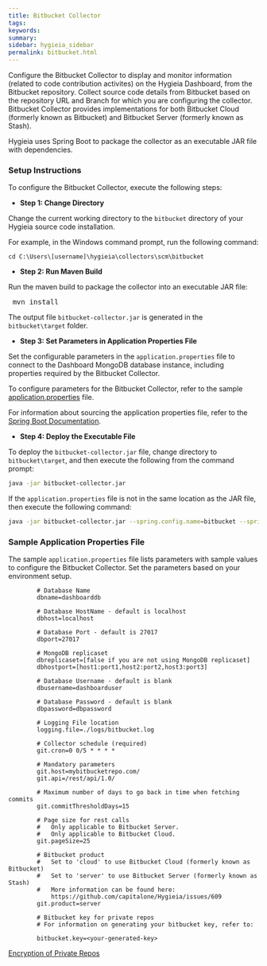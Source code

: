 ```yaml
---
title: Bitbucket Collector
tags:
keywords:
summary:
sidebar: hygieia_sidebar
permalink: bitbucket.html
---
```


Configure the Bitbucket Collector to display and monitor information (related to code contribution activites) on the Hygieia Dashboard, from the Bitbucket repository. Collect source code details from Bitbucket based on the repository URL and Branch for which you are configuring the collector. Bitbucket Collector provides implementations for both Bitbucket Cloud (formerly known as Bitbucket) and Bitbucket Server (formerly known as Stash).

Hygieia uses Spring Boot to package the collector as an executable JAR file with dependencies.

### Setup Instructions

To configure the Bitbucket Collector, execute the following steps:

*   **Step 1: Change Directory**

Change the current working directory to the `bitbucket` directory of your Hygieia source code installation.

For example, in the Windows command prompt, run the following command:

```
cd C:\Users\[username]\hygieia\collectors\scm\bitbucket
```

*   **Step 2: Run Maven Build**

Run the maven build to package the collector into an executable JAR file:

<pre code=""> mvn install</pre>

The output file `bitbucket-collector.jar` is generated in the `bitbucket\target` folder.

*   **Step 3: Set Parameters in Application Properties File**

Set the configurable parameters in the `application.properties` file to connect to the Dashboard MongoDB database instance, including properties required by the Bitbucket Collector.

To configure parameters for the Bitbucket Collector, refer to the sample [application.properties](#sample_application_properties_file) file.

For information about sourcing the application properties file, refer to the [Spring Boot Documentation](http://docs.spring.io/spring-boot/docs/current-SNAPSHOT/reference/htmlsingle/#boot-features-external-config-application-property-files).

*   **Step 4: Deploy the Executable File**

To deploy the `bitbucket-collector.jar` file, change directory to `bitbucket\target`, and then execute the following from the command prompt:

```bash
java -jar bitbucket-collector.jar 
```

If the `application.properties` file is not in the same location as the JAR file, then execute the following command:
```bash
java -jar bitbucket-collector.jar --spring.config.name=bitbucket --spring.config.location=[path to application.properties file]
```

### Sample Application Properties File

The sample `application.properties` file lists parameters with sample values to configure the Bitbucket Collector. Set the parameters based on your environment setup.

```properties
		# Database Name
		dbname=dashboarddb

		# Database HostName - default is localhost
		dbhost=localhost

		# Database Port - default is 27017
		dbport=27017

		# MongoDB replicaset
		dbreplicaset=[false if you are not using MongoDB replicaset]
		dbhostport=[host1:port1,host2:port2,host3:port3]

		# Database Username - default is blank
		dbusername=dashboarduser

		# Database Password - default is blank
		dbpassword=dbpassword

		# Logging File location
		logging.file=./logs/bitbucket.log

		# Collector schedule (required)
		git.cron=0 0/5 * * * *

		# Mandatory parameters
		git.host=mybitbucketrepo.com/
		git.api=/rest/api/1.0/

		# Maximum number of days to go back in time when fetching commits
		git.commitThresholdDays=15

		# Page size for rest calls
		#   Only applicable to Bitbucket Server.
		#   Only applicable to Bitbucket Cloud.
		git.pageSize=25

		# Bitbucket product
		#   Set to 'cloud' to use Bitbucket Cloud (formerly known as Bitbucket)
		#   Set to 'server' to use Bitbucket Server (formerly known as Stash)
		#   More information can be found here:	
			https://github.com/capitalone/Hygieia/issues/609
		git.product=server
		
		# Bitbucket key for private repos
		# For information on generating your bitbucket key, refer to:
		
		bitbucket.key=<your-generated-key>
```
[Encryption of Private Repos](#markdown-header-encryption-for-private-repos)
